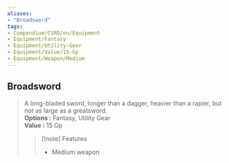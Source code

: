 ```yaml
---
aliases:
- "Broadsword"
tags:
- Compendium/CSRD/en/Equipment
- Equipment/Fantasy
- Equipment/Utility-Gear
- Equipment/Value/15-Gp
- Equipment/Weapon/Medium
---
```


  
## Broadsword  
  
>A long-bladed sword, longer than a dagger, heavier than a rapier, but not as large as a greatsword.  
> **Options :** Fantasy, Utility Gear  
> **Value :** 15 Gp  
>>[!note] Features  
>> - Medium weapon